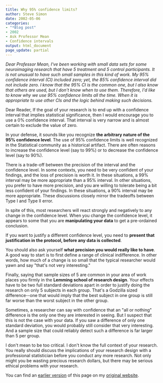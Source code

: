 ```yaml
---
title: Why 95% confidence limits?
author: Steve Simon
date: 2002-05-06
categories:
- "*Blog post"
- 2002
- Ask Professor Mean
- Confidence intervals
output: html_document
page_update: partial
---
```


*Dear Professor Mean, I've been working with small data sets for some neuroimaging research that have 5 treatment and 5 control participants. It is not unusual to have such small samples in this kind of work. My 95% confidence interval (CI) included zero; yet, the 85% confidence interval did not include zero. I know that the 95% CI is the common one, but I also know that others are used, but I don't know when to use them. Therefore, I'd like to know why we use 95% confidence limits all the time. When it is appropriate to use other CIs and the logic behind making such decisions.*

<!---more--->

Dear Reader, If the goal of your research is to end up with a confidence interval that implies statistical significance, then I would encourage you to use a 0% confidence interval. That interval is very narrow and is almost certain to exclude the value of zero.

In your defense, it sounds like you recognize **the arbitrary nature of the 95% confidence level**. The use of 95% confidence limits is well recognized in the Statistical community as a historical artifact. There are often reasons to increase the confidence level (say to 99%) or to decrease the confidence level (say to 90%).

There is a trade-off between the precision of the interval and the confidence level. In some contexts, you need to be very confident of your findings, and the loss of precision is worth it. In these situations, a 99% interval may be more appropriate than a 95% interval. In other situations, you prefer to have more precision, and you are willing to tolerate being a bit less confident of your findings. In these situations, a 90% interval may be more appropriate. These discussions closely mirror the tradeoffs between Type I and Type II error.

In spite of this, most researchers will react strongly and negatively to any change in the confidence level. When you change the confidence level, it appears to some that you are **manipulating your data** to get a pre-ordained conclusion.

If you want to justify a different confidence level, you need to **present that justification in the protocol, before any data is collected**.

You should also ask yourself **what precision you would really like to have**. A good way to start is to first define a range of clinical indifference. In other words, how much of a change is so small that the typical researcher would yawn and say "that's not very interesting."

Finally, saying that sample sizes of 5 are common in your area of work places you firmly in the **Lemming school of research design**. Your effects have to be two full standard deviations apart in order to justify doing the research on only 5 subjects in each group. That's a Godzilla sized difference--one that would imply that the best subject in one group is still far worse than the worst subject in the other group.

Sometimes, a researcher can say with confidence that an "all or nothing" difference is the only one they are interested in seeing. But I suspect that this is not the case with your data. If you saw a difference of only one standard deviation, you would probably still consider that very interesting. And a sample size that could reliably detect such a difference is far larger than 5 per group.

I don't mean to be too critical. I don't know the full context of your research. You really should discuss the implications of your research design with a professional statistician before you conduct any more research. Not only might you be wasting precious research dollars, but there may be serious ethical problems with your research.

You can find an [earlier version][sim1] of this page on my [original website][sim2].

[sim1]: http://www.pmean.com/02/why95.html
[sim2]: http://www.pmean.com/original_site.html
